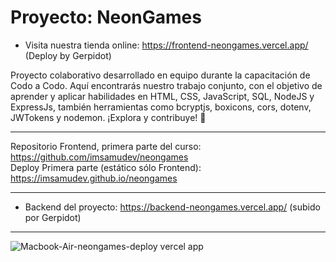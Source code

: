<h1> Proyecto: NeonGames </h1>

<div align:"center">

- Visita nuestra tienda online: https://frontend-neongames.vercel.app/ <br> (Deploy by Gerpidot)

Proyecto colaborativo desarrollado en equipo durante la capacitación de Codo a Codo. Aquí encontrarás nuestro trabajo conjunto, con el objetivo de aprender y aplicar habilidades en HTML, CSS, JavaScript, SQL, NodeJS y ExpressJs, también herramientas como bcryptjs, boxicons, cors, dotenv, JWTokens y nodemon. ¡Explora y contribuye! 🚀

--------------------------------------------------------------------------------

Repositorio Frontend, primera parte del curso: https://github.com/imsamudev/neongames
<br>
Deploy Primera parte (estático sólo Frontend): https://imsamudev.github.io/neongames

--------------------------------------------------------------------------------

- Backend del proyecto: https://backend-neongames.vercel.app/
(subido por Gerpidot)

--------------------------------------------------------------------------------

![Macbook-Air-neongames-deploy vercel app](https://github.com/user-attachments/assets/f4ff53b4-379d-416f-8ca9-3667007d852b)

  </div>
